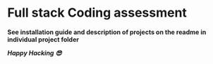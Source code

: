 # Full stack Coding assessment

**See installation guide and description of projects on the readme 
in individual project folder**

***Happy Hacking 😎***